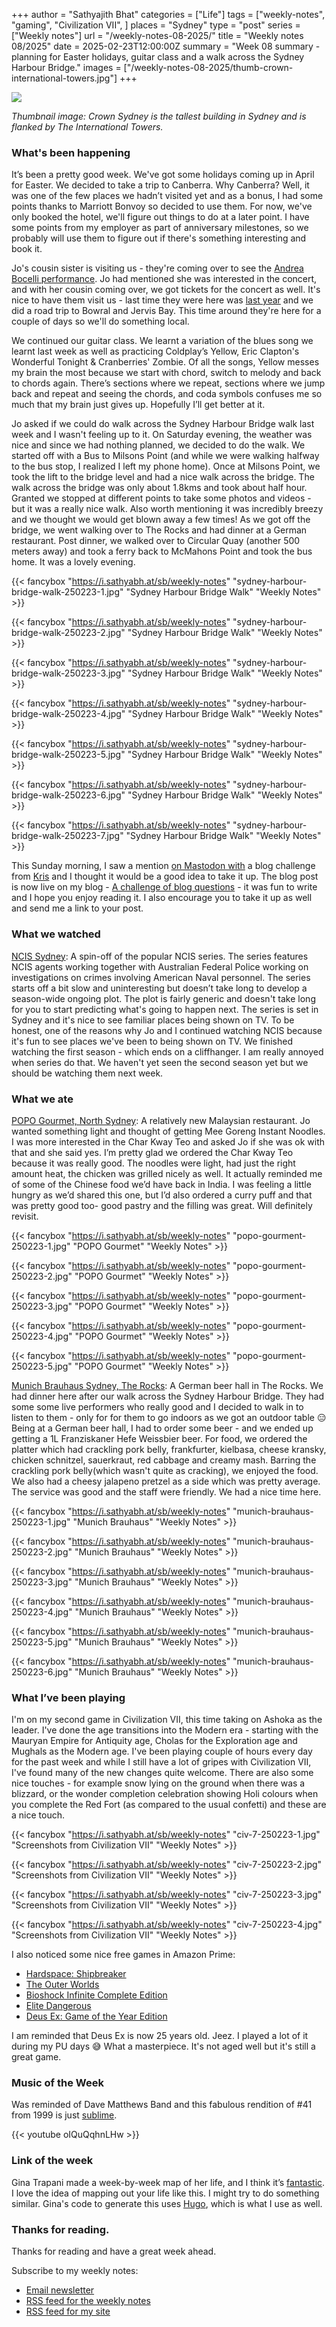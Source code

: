 +++
author = "Sathyajith Bhat"
categories = ["Life"]
tags = ["weekly-notes", "gaming", "Civilization VII", ]
places = "Sydney"
type = "post"
series = ["Weekly notes"]
url = "/weekly-notes-08-2025/"
title = "Weekly notes 08/2025"
date = 2025-02-23T12:00:00Z
summary = "Week 08 summary - planning for Easter holidays, guitar class and a walk across the Sydney Harbour Bridge."
images = ["/weekly-notes-08-2025/thumb-crown-international-towers.jpg"]
+++

![](thumb-crown-international-towers.jpg)

_Thumbnail image: Crown Sydney is the tallest building in Sydney and is flanked by The International Towers._

### What's been happening

It’s been a pretty good week. We've got some holidays coming up in April for Easter. We decided to take a trip to Canberra. Why Canberra? Well, it was one of the few places we hadn’t visited yet and as a bonus, I had some points thanks to Marriott Bonvoy so decided to use them. For now, we've only booked the hotel, we'll figure out things to do at a later point. I have some points from my employer as part of anniversary milestones, so we probably will use them to figure out if there's something interesting and book it.

Jo's cousin sister is visiting us - they're coming over to see the [Andrea Bocelli performance](https://en.wikipedia.org/wiki/Andrea_Bocelli). Jo had mentioned she was interested in the concert, and with her cousin coming over, we got tickets for the concert as well. It's nice to have them visit us - last time they were here was [last year](/weekly-notes-13-2024/) and we did a road trip to Bowral and Jervis Bay. This time around they're here for a couple of days so we'll do something local.

We continued our guitar class. We learnt a variation of the blues song we learnt last week as well as practicing Coldplay’s Yellow, Eric Clapton's Wonderful Tonight & Cranberries' Zombie. Of all the songs, Yellow messes my brain the most because we start with chord, switch to melody and back to chords again. There’s sections where we repeat, sections where we jump back and repeat and seeing the chords, and coda symbols confuses me so much that my brain just gives up. Hopefully I’ll get better at it.

Jo asked if we could do walk across the Sydney Harbour Bridge walk last week and I wasn't feeling up to it. On Saturday evening, the weather was nice and since we had nothing planned, we decided to do the walk. We started off with a Bus to Milsons Point (and while we were walking halfway to the bus stop, I realized I left my phone home). Once at Milsons Point, we took the lift to the bridge level and had a nice walk across the bridge. The walk across the bridge was only about 1.8kms and took about half hour. Granted we stopped at different points to take some photos and videos - but it was a really nice walk. Also worth mentioning it was incredibly breezy and we thought we would get blown away a few times! As we got off the bridge, we went walking over to The Rocks and had dinner at a German restaurant. Post dinner, we walked over to Circular Quay (another 500 meters away) and took a ferry back to McMahons Point and took the bus home. It was a lovely evening.

  {{< fancybox "https://i.sathyabh.at/sb/weekly-notes" "sydney-harbour-bridge-walk-250223-1.jpg" "Sydney Harbour Bridge Walk" "Weekly Notes" >}}

  {{< fancybox "https://i.sathyabh.at/sb/weekly-notes" "sydney-harbour-bridge-walk-250223-2.jpg" "Sydney Harbour Bridge Walk" "Weekly Notes" >}}

  {{< fancybox "https://i.sathyabh.at/sb/weekly-notes" "sydney-harbour-bridge-walk-250223-3.jpg" "Sydney Harbour Bridge Walk" "Weekly Notes" >}}

  {{< fancybox "https://i.sathyabh.at/sb/weekly-notes" "sydney-harbour-bridge-walk-250223-4.jpg" "Sydney Harbour Bridge Walk" "Weekly Notes" >}}

  {{< fancybox "https://i.sathyabh.at/sb/weekly-notes" "sydney-harbour-bridge-walk-250223-5.jpg" "Sydney Harbour Bridge Walk" "Weekly Notes" >}}

  {{< fancybox "https://i.sathyabh.at/sb/weekly-notes" "sydney-harbour-bridge-walk-250223-6.jpg" "Sydney Harbour Bridge Walk" "Weekly Notes" >}}

  {{< fancybox "https://i.sathyabh.at/sb/weekly-notes" "sydney-harbour-bridge-walk-250223-7.jpg" "Sydney Harbour Bridge Walk" "Weekly Notes" >}}

This Sunday morning, I saw a mention [on Mastodon with](https://aus.social/@web_goddess/114045054750878262) a blog challenge from [Kris](https://www.web-goddess.org/archive/54805) and I thought it would be a good idea to take it up. The blog post is now live on my blog - [A challenge of blog questions](/blogging-challenge-blog-questions/) - it was fun to write and I hope you enjoy reading it. I also encourage you to take it up as well and send me a link to your post.

### What we watched

[NCIS Sydney](https://trakt.tv/shows/ncis-sydney): A spin-off of the popular NCIS series. The series features NCIS agents working together with Australian Federal Police working on investigations on crimes involving American Naval personnel. The series starts off a bit slow and uninteresting but doesn’t take long to develop a season-wide ongoing plot. The plot is fairly generic and doesn't take long for you to start predicting what's going to happen next. The series is set in Sydney and it's nice to see familiar places being shown on TV. To be honest, one of the reasons why Jo and I continued watching NCIS because it's fun to see places we've been to being shown on TV. We finished watching the first season - which ends on a cliffhanger. I am really annoyed when series do that. We haven't yet seen the second season yet but we should be watching them next week.

### What we ate

[POPO Gourmet, North Sydney](https://maps.app.goo.gl/crLLYfT64ejK8FVP9): A relatively new Malaysian restaurant. Jo wanted something light and thought of getting Mee Goreng Instant Noodles. I was more interested in the Char Kway Teo and asked Jo if she was ok with that and she said yes. I’m pretty glad we ordered the Char Kway Teo because it was really good. The noodles were light, had just the right amount heat, the chicken was grilled nicely as well. It actually reminded me of some of the Chinese food we’d have back in India. I was feeling a little hungry as we’d shared this one, but I’d also ordered a curry puff and that was pretty good too- good pastry and the filling was great. Will definitely revisit.

  {{< fancybox "https://i.sathyabh.at/sb/weekly-notes" "popo-gourment-250223-1.jpg" "POPO Gourmet" "Weekly Notes" >}}

  {{< fancybox "https://i.sathyabh.at/sb/weekly-notes" "popo-gourment-250223-2.jpg" "POPO Gourmet" "Weekly Notes" >}}

  {{< fancybox "https://i.sathyabh.at/sb/weekly-notes" "popo-gourment-250223-3.jpg" "POPO Gourmet" "Weekly Notes" >}}

  {{< fancybox "https://i.sathyabh.at/sb/weekly-notes" "popo-gourment-250223-4.jpg" "POPO Gourmet" "Weekly Notes" >}}

  {{< fancybox "https://i.sathyabh.at/sb/weekly-notes" "popo-gourment-250223-5.jpg" "POPO Gourmet" "Weekly Notes" >}}

[Munich Brauhaus Sydney, The Rocks](https://maps.app.goo.gl/5bBWuKDWwTnGKR5Y6): A German beer hall in The Rocks. We had dinner here after our walk across the Sydney Harbour Bridge. They had some some live performers who really good and I decided to walk in to listen to them - only for for them to go indoors as we got an outdoor table 😑 Being at a German beer hall, I had to order some beer - and we ended up getting a 1L Franziskaner Hefe Weissbier beer. For food, we ordered the platter which had crackling pork belly, frankfurter, kielbasa, cheese kransky, chicken
schnitzel, sauerkraut, red cabbage and creamy mash. Barring the crackling pork belly(which wasn't quite as cracking), we enjoyed the food. We also had a cheesy jalapeno pretzel as a side which was pretty average. The service was good and the staff were friendly. We had a nice time here.

  {{< fancybox "https://i.sathyabh.at/sb/weekly-notes" "munich-brauhaus-250223-1.jpg" "Munich Brauhaus" "Weekly Notes" >}}

  {{< fancybox "https://i.sathyabh.at/sb/weekly-notes" "munich-brauhaus-250223-2.jpg" "Munich Brauhaus" "Weekly Notes" >}}

  {{< fancybox "https://i.sathyabh.at/sb/weekly-notes" "munich-brauhaus-250223-3.jpg" "Munich Brauhaus" "Weekly Notes" >}}

  {{< fancybox "https://i.sathyabh.at/sb/weekly-notes" "munich-brauhaus-250223-4.jpg" "Munich Brauhaus" "Weekly Notes" >}}

  {{< fancybox "https://i.sathyabh.at/sb/weekly-notes" "munich-brauhaus-250223-5.jpg" "Munich Brauhaus" "Weekly Notes" >}}

  {{< fancybox "https://i.sathyabh.at/sb/weekly-notes" "munich-brauhaus-250223-6.jpg" "Munich Brauhaus" "Weekly Notes" >}}

### What I’ve been playing

I'm on my second game in Civilization VII, this time taking on Ashoka as the leader. I've done the age transitions into the Modern era - starting with the Mauryan Empire for Antiquity age, Cholas for the Exploration age and Mughals as the Modern age. I've been playing couple of hours every day for the past week and while I still have a lot of gripes with Civilization VII, I've found many of the new changes quite welcome. There are also some nice touches - for example snow lying on the ground when there was a blizzard, or the wonder completion celebration showing Holi colours when you complete the Red Fort (as compared to the usual confetti) and these are a nice touch.

  {{< fancybox "https://i.sathyabh.at/sb/weekly-notes" "civ-7-250223-1.jpg" "Screenshots from Civilization VII" "Weekly Notes" >}}

  {{< fancybox "https://i.sathyabh.at/sb/weekly-notes" "civ-7-250223-2.jpg" "Screenshots from Civilization VII" "Weekly Notes" >}}

  {{< fancybox "https://i.sathyabh.at/sb/weekly-notes" "civ-7-250223-3.jpg" "Screenshots from Civilization VII" "Weekly Notes" >}}

  {{< fancybox "https://i.sathyabh.at/sb/weekly-notes" "civ-7-250223-4.jpg" "Screenshots from Civilization VII" "Weekly Notes" >}}

I also noticed some nice free games in Amazon Prime:

- [Hardspace: Shipbreaker](https://gaming.amazon.com/hardspace-shipbreaker-epic/dp/amzn1.pg.item.ed98da68-f035-4553-96ab-1049277a5751?ingress=amzn)
- [The Outer Worlds](https://gaming.amazon.com/the-outer-worlds-gog/dp/amzn1.pg.item.538ee4d5-dbf8-48d9-a835-44062e2acec0?ingress=amzn)
- [Bioshock Infinite Complete Edition](https://gaming.amazon.com/bioshock-infinite-complete-edition-gog/dp/amzn1.pg.item.f69e4c99-25ab-43d9-9ad8-393c9f19eb1e?ingress=amzn)
- [Elite Dangerous](https://gaming.amazon.com/elite-dangerous-epic/dp/amzn1.pg.item.26dc4db5-9ad6-4a58-bd73-276adf5411bb?ingress=amzn)
- [Deus Ex: Game of the Year Edition](https://gaming.amazon.com/deus-ex-game-of-the-year-edition-gog/dp/amzn1.pg.item.ccd55f15-26b4-4e82-9531-af85e40a4045?ingress=amzn)

I am reminded that Deus Ex is now 25 years old. Jeez. I played a lot of it during my PU days 😅 What a masterpiece. It's not aged well but it's still a great game.


### Music of the Week

Was reminded of Dave Matthews Band and this fabulous rendition of #41 from 1999 is just [sublime](https://www.youtube.com/watch?v=oIQuQqhnLHw).

{{< youtube oIQuQqhnLHw >}}

### Link of the week

Gina Trapani made a week-by-week map of her life, and I think it’s [fantastic](https://weeks.ginatrapani.org/). I love the idea of mapping out your life like this. I might try to do something similar. Gina's code to generate this uses [Hugo](https://github.com/ginatrapani/life-in-weeks), which is what I use as well.

### Thanks for reading.

Thanks for reading and have a great week ahead.

Subscribe to my weekly notes:

- [Email newsletter](https://sathyabhat.substack.com/)
- [RSS feed for the weekly notes](https://sathyabh.at/series/weekly-notes/index.xml)
- [RSS feed for my site](https://sathyabh.at/index.xml)
